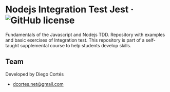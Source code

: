 # Nodejs Integration Test Jest &middot; ![GitHub license](https://img.shields.io/badge/license-MIT-blue.svg)

Fundamentals of the Javascript and Nodejs TDD. Repository with examples and basic exercises of Integration test. This repository is part of a self-taught supplemental course to help students develop skills.

## Team

Developed by Diego Cortés

* <dcortes.net@gmail.com>